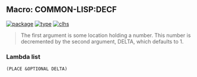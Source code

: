 ## Macro: COMMON-LISP:DECF
[![package](https://img.shields.io/badge/Package-COMMON--LISP-5f9ea0.svg?style=social&colorA=999999)](../) [![type](https://img.shields.io/badge/Type-Macro-5f9ea0.svg?style=social&colorA=999999)](../#macro) [![clhs](https://img.shields.io/badge/CLHS-DECF-5f9ea0.svg?style=social&colorA=999999)](http://www.lispworks.com/documentation/HyperSpec/Body/m_incf_.htm) 

> The first argument is some location holding a number. This number is
> decremented by the second argument, DELTA, which defaults to 1.

### Lambda list
```
(PLACE &OPTIONAL DELTA)
```
